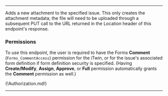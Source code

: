 ---

Adds a new attachment to the specified issue. This only creates the attachment metadata; the file will need to be uploaded through a subsequent PUT call to the URL returned in the Location header of this endpoint's response.

### Permissions

To use this endpoint, the user is required to have the Forms **Comment** (`Forms_CommentAccess`) permission for the iTwin, or for the issue's associated form definition if form definition security is specified. (Having **Create/Modify**, **Assign**, **Approve**, or **Full** permission automatically grants the **Comment** permission as well.)

{!Authorization.md!}

---